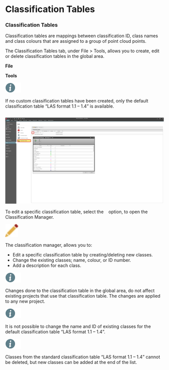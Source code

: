 # Classification Tables

### Classification Tables

Classification tables are mappings between classification ID, class names and class colours that are assigned to a group of point cloud points.

The Classification Tables tab, under File > Tools, allows you to create, edit or delete classification tables in the global area.

**File**

**Tools**

![Image](./data/icons/note.gif)

If no custom classification tables have been created, only the default classification table “LAS format 1.1 – 1.4” is available.

|  |  |
| --- | --- |

![Image](graphics/01100516.jpg)

To edit a specific classification table, select the    option, to open the Classification Manager.

![Image](graphics/00467046.jpg)

The classification manager, allows you to:

- Edit a specific classification table by creating/deleting new classes.
- Change the existing classes; name, colour, or ID number.
- Add a description for each class.

![Image](./data/icons/note.gif)

Changes done to the classification table in the global area, do not affect existing projects that use that classification table. The changes are applied to any new project.

![Image](./data/icons/note.gif)

It is not possible to change the name and ID of existing classes for the default classification table “LAS format 1.1 – 1.4”.

![Image](./data/icons/note.gif)

Classes from the standard classification table “LAS format 1.1 – 1.4” cannot be deleted, but new classes can be added at the end of the list.

